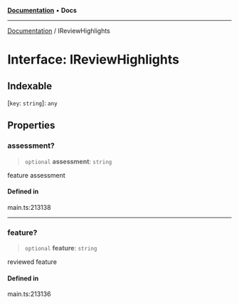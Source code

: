 [**Documentation**](../README.md) • **Docs**

***

[Documentation](../globals.md) / IReviewHighlights

# Interface: IReviewHighlights

## Indexable

 \[`key`: `string`\]: `any`

## Properties

### assessment?

> `optional` **assessment**: `string`

feature assessment

#### Defined in

main.ts:213138

***

### feature?

> `optional` **feature**: `string`

reviewed feature

#### Defined in

main.ts:213136
